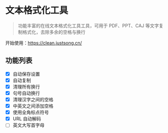 # 文本格式化工具

> 功能丰富的在线文本格式化工具工具，可用于 PDF、PPT、CAJ 等文字复制格式化，去除多余的空格与换行

开始使用：https://clean.justsong.cn/

## 功能列表

+ [x] 自动保存设置
+ [x] 自动复制
+ [x] 清理所有换行
+ [x] 句号自动换行
+ [x] 清理汉字之间的空格
+ [x] 中英文之间添加空格
+ [x] 使用全角标点符号
+ [x] URL 自动解码
+ [ ] 英文大写首字母